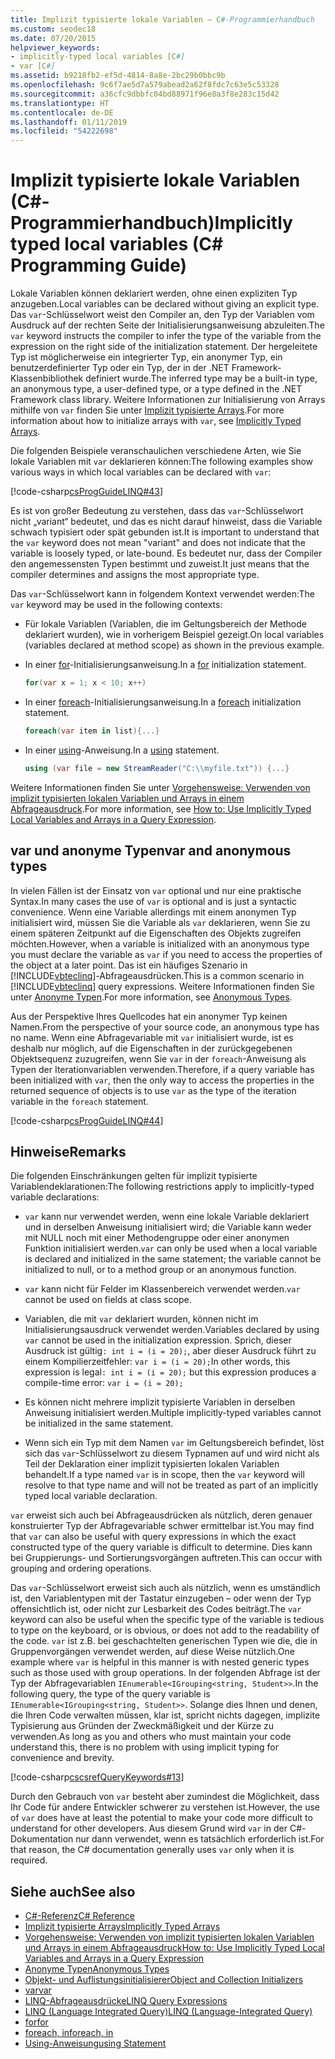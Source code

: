 ```yaml
---
title: Implizit typisierte lokale Variablen – C#-Programmierhandbuch
ms.custom: seodec18
ms.date: 07/20/2015
helpviewer_keywords:
- implicitly-typed local variables [C#]
- var [C#]
ms.assetid: b9218fb2-ef5d-4814-8a8e-2bc29b0bbc9b
ms.openlocfilehash: 9c6f7ae5d7a579abead2a62f8fdc7c63e5c53328
ms.sourcegitcommit: a36cfc9dbbfc04bd88971f96e8a3f8e283c15d42
ms.translationtype: HT
ms.contentlocale: de-DE
ms.lasthandoff: 01/11/2019
ms.locfileid: "54222698"
---
```

# <a name="implicitly-typed-local-variables-c-programming-guide"></a><span data-ttu-id="4d8dd-102">Implizit typisierte lokale Variablen (C#-Programmierhandbuch)</span><span class="sxs-lookup"><span data-stu-id="4d8dd-102">Implicitly typed local variables (C# Programming Guide)</span></span>

<span data-ttu-id="4d8dd-103">Lokale Variablen können deklariert werden, ohne einen expliziten Typ anzugeben.</span><span class="sxs-lookup"><span data-stu-id="4d8dd-103">Local variables can be declared without giving an explicit type.</span></span> <span data-ttu-id="4d8dd-104">Das `var`-Schlüsselwort weist den Compiler an, den Typ der Variablen vom Ausdruck auf der rechten Seite der Initialisierungsanweisung abzuleiten.</span><span class="sxs-lookup"><span data-stu-id="4d8dd-104">The `var` keyword instructs the compiler to infer the type of the variable from the expression on the right side of the initialization statement.</span></span> <span data-ttu-id="4d8dd-105">Der hergeleitete Typ ist möglicherweise ein integrierter Typ, ein anonymer Typ, ein benutzerdefinierter Typ oder ein Typ, der in der .NET Framework-Klassenbibliothek definiert wurde.</span><span class="sxs-lookup"><span data-stu-id="4d8dd-105">The inferred type may be a built-in type, an anonymous type, a user-defined type, or a type defined in the .NET Framework class library.</span></span> <span data-ttu-id="4d8dd-106">Weitere Informationen zur Initialisierung von Arrays mithilfe von `var` finden Sie unter [Implizit typisierte Arrays](../arrays/implicitly-typed-arrays.md).</span><span class="sxs-lookup"><span data-stu-id="4d8dd-106">For more information about how to initialize arrays with `var`, see [Implicitly Typed Arrays](../arrays/implicitly-typed-arrays.md).</span></span>

<span data-ttu-id="4d8dd-107">Die folgenden Beispiele veranschaulichen verschiedene Arten, wie Sie lokale Variablen mit `var` deklarieren können:</span><span class="sxs-lookup"><span data-stu-id="4d8dd-107">The following examples show various ways in which local variables can be declared with `var`:</span></span>

[!code-csharp[csProgGuideLINQ#43](~/samples/snippets/csharp/VS_Snippets_VBCSharp/csProgGuideLINQ/CS/csRef30LangFeatures_2.cs#43)]

<span data-ttu-id="4d8dd-108">Es ist von großer Bedeutung zu verstehen, dass das `var`-Schlüsselwort nicht „variant“ bedeutet, und das es nicht darauf hinweist, dass die Variable schwach typisiert oder spät gebunden ist.</span><span class="sxs-lookup"><span data-stu-id="4d8dd-108">It is important to understand that the `var` keyword does not mean "variant" and does not indicate that the variable is loosely typed, or late-bound.</span></span> <span data-ttu-id="4d8dd-109">Es bedeutet nur, dass der Compiler den angemessensten Typen bestimmt und zuweist.</span><span class="sxs-lookup"><span data-stu-id="4d8dd-109">It just means that the compiler determines and assigns the most appropriate type.</span></span>

<span data-ttu-id="4d8dd-110">Das `var`-Schlüsselwort kann in folgendem Kontext verwendet werden:</span><span class="sxs-lookup"><span data-stu-id="4d8dd-110">The `var` keyword may be used in the following contexts:</span></span>

- <span data-ttu-id="4d8dd-111">Für lokale Variablen (Variablen, die im Geltungsbereich der Methode deklariert wurden), wie in vorherigem Beispiel gezeigt.</span><span class="sxs-lookup"><span data-stu-id="4d8dd-111">On local variables (variables declared at method scope) as shown in the previous example.</span></span>

- <span data-ttu-id="4d8dd-112">In einer [for](../../language-reference/keywords/for.md)-Initialisierungsanweisung.</span><span class="sxs-lookup"><span data-stu-id="4d8dd-112">In a [for](../../language-reference/keywords/for.md) initialization statement.</span></span>

    ```csharp
    for(var x = 1; x < 10; x++)
    ```

- <span data-ttu-id="4d8dd-113">In einer [foreach](../../language-reference/keywords/foreach-in.md)-Initialisierungsanweisung.</span><span class="sxs-lookup"><span data-stu-id="4d8dd-113">In a [foreach](../../language-reference/keywords/foreach-in.md) initialization statement.</span></span>

    ```csharp
    foreach(var item in list){...}
    ```

- <span data-ttu-id="4d8dd-114">In einer [using](../../language-reference/keywords/using-statement.md)-Anweisung.</span><span class="sxs-lookup"><span data-stu-id="4d8dd-114">In a [using](../../language-reference/keywords/using-statement.md) statement.</span></span>

    ```csharp
    using (var file = new StreamReader("C:\\myfile.txt")) {...}
    ```

<span data-ttu-id="4d8dd-115">Weitere Informationen finden Sie unter [Vorgehensweise: Verwenden von implizit typisierten lokalen Variablen und Arrays in einem Abfrageausdruck](how-to-use-implicitly-typed-local-variables-and-arrays-in-a-query-expression.md).</span><span class="sxs-lookup"><span data-stu-id="4d8dd-115">For more information, see [How to: Use Implicitly Typed Local Variables and Arrays in a Query Expression](how-to-use-implicitly-typed-local-variables-and-arrays-in-a-query-expression.md).</span></span>

## <a name="var-and-anonymous-types"></a><span data-ttu-id="4d8dd-116">var und anonyme Typen</span><span class="sxs-lookup"><span data-stu-id="4d8dd-116">var and anonymous types</span></span>

<span data-ttu-id="4d8dd-117">In vielen Fällen ist der Einsatz von `var` optional und nur eine praktische Syntax.</span><span class="sxs-lookup"><span data-stu-id="4d8dd-117">In many cases the use of `var` is optional and is just a syntactic convenience.</span></span> <span data-ttu-id="4d8dd-118">Wenn eine Variable allerdings mit einem anonymen Typ initialisiert wird, müssen Sie die Variable als `var` deklarieren, wenn Sie zu einem späteren Zeitpunkt auf die Eigenschaften des Objekts zugreifen möchten.</span><span class="sxs-lookup"><span data-stu-id="4d8dd-118">However, when a variable is initialized with an anonymous type you must declare the variable as `var` if you need to access the properties of the object at a later point.</span></span> <span data-ttu-id="4d8dd-119">Das ist ein häufiges Szenario in [!INCLUDE[vbteclinq](~/includes/vbteclinq-md.md)]-Abfrageausdrücken.</span><span class="sxs-lookup"><span data-stu-id="4d8dd-119">This is a common scenario in [!INCLUDE[vbteclinq](~/includes/vbteclinq-md.md)] query expressions.</span></span> <span data-ttu-id="4d8dd-120">Weitere Informationen finden Sie unter [Anonyme Typen](anonymous-types.md).</span><span class="sxs-lookup"><span data-stu-id="4d8dd-120">For more information, see [Anonymous Types](anonymous-types.md).</span></span>

<span data-ttu-id="4d8dd-121">Aus der Perspektive Ihres Quellcodes hat ein anonymer Typ keinen Namen.</span><span class="sxs-lookup"><span data-stu-id="4d8dd-121">From the perspective of your source code, an anonymous type has no name.</span></span> <span data-ttu-id="4d8dd-122">Wenn eine Abfragevariable mit `var` initialisiert wurde, ist es deshalb nur möglich, auf die Eigenschaften in der zurückgegebenen Objektsequenz zuzugreifen, wenn Sie `var` in der `foreach`-Anweisung als Typen der Iterationvariablen verwenden.</span><span class="sxs-lookup"><span data-stu-id="4d8dd-122">Therefore, if a query variable has been initialized with `var`, then the only way to access the properties in the returned sequence of objects is to use `var` as the type of the iteration variable in the `foreach` statement.</span></span>

[!code-csharp[csProgGuideLINQ#44](~/samples/snippets/csharp/VS_Snippets_VBCSharp/csProgGuideLINQ/CS/csRef30LangFeatures_2.cs#44)]

## <a name="remarks"></a><span data-ttu-id="4d8dd-123">Hinweise</span><span class="sxs-lookup"><span data-stu-id="4d8dd-123">Remarks</span></span>

<span data-ttu-id="4d8dd-124">Die folgenden Einschränkungen gelten für implizit typisierte Variablendeklarationen:</span><span class="sxs-lookup"><span data-stu-id="4d8dd-124">The following restrictions apply to implicitly-typed variable declarations:</span></span>

- <span data-ttu-id="4d8dd-125">`var` kann nur verwendet werden, wenn eine lokale Variable deklariert und in derselben Anweisung initialisiert wird; die Variable kann weder mit NULL noch mit einer Methodengruppe oder einer anonymen Funktion initialisiert werden.</span><span class="sxs-lookup"><span data-stu-id="4d8dd-125">`var` can only be used when a local variable is declared and initialized in the same statement; the variable cannot be initialized to null, or to a method group or an anonymous function.</span></span>

- <span data-ttu-id="4d8dd-126">`var` kann nicht für Felder im Klassenbereich verwendet werden.</span><span class="sxs-lookup"><span data-stu-id="4d8dd-126">`var` cannot be used on fields at class scope.</span></span>

- <span data-ttu-id="4d8dd-127">Variablen, die mit `var` deklariert wurden, können nicht im Initialisierungsausdruck verwendet werden.</span><span class="sxs-lookup"><span data-stu-id="4d8dd-127">Variables declared by using `var` cannot be used in the initialization expression.</span></span> <span data-ttu-id="4d8dd-128">Sprich, dieser Ausdruck ist gültig`: int i = (i = 20);`, aber dieser Ausdruck führt zu einem Kompilierzeitfehler: `var i = (i = 20);`</span><span class="sxs-lookup"><span data-stu-id="4d8dd-128">In other words, this expression is legal`: int i = (i = 20);` but this expression produces a compile-time error: `var i = (i = 20);`</span></span>

- <span data-ttu-id="4d8dd-129">Es können nicht mehrere implizit typisierte Variablen in derselben Anweisung initialisiert werden.</span><span class="sxs-lookup"><span data-stu-id="4d8dd-129">Multiple implicitly-typed variables cannot be initialized in the same statement.</span></span>

- <span data-ttu-id="4d8dd-130">Wenn sich ein Typ mit dem Namen `var` im Geltungsbereich befindet, löst sich das `var`-Schlüsselwort zu diesem Typnamen auf und wird nicht als Teil der Deklaration einer implizit typisierten lokalen Variablen behandelt.</span><span class="sxs-lookup"><span data-stu-id="4d8dd-130">If a type named `var` is in scope, then the `var` keyword will resolve to that type name and will not be treated as part of an implicitly typed local variable declaration.</span></span>

<span data-ttu-id="4d8dd-131">`var` erweist sich auch bei Abfrageausdrücken als nützlich, deren genauer konstruierter Typ der Abfragevariable schwer ermittelbar ist.</span><span class="sxs-lookup"><span data-stu-id="4d8dd-131">You may find that `var` can also be useful with query expressions in which the exact constructed type of the query variable is difficult to determine.</span></span> <span data-ttu-id="4d8dd-132">Dies kann bei Gruppierungs- und Sortierungsvorgängen auftreten.</span><span class="sxs-lookup"><span data-stu-id="4d8dd-132">This can occur with grouping and ordering operations.</span></span>

<span data-ttu-id="4d8dd-133">Das `var`-Schlüsselwort erweist sich auch als nützlich, wenn es umständlich ist, den Variablentypen mit der Tastatur einzugeben – oder wenn der Typ offensichtlich ist, oder nicht zur Lesbarkeit des Codes beiträgt.</span><span class="sxs-lookup"><span data-stu-id="4d8dd-133">The `var` keyword can also be useful when the specific type of the variable is tedious to type on the keyboard, or is obvious, or does not add to the readability of the code.</span></span> <span data-ttu-id="4d8dd-134">`var` ist z.B. bei geschachtelten generischen Typen wie die, die in Gruppenvorgängen verwendet werden, auf diese Weise nützlich.</span><span class="sxs-lookup"><span data-stu-id="4d8dd-134">One example where `var` is helpful in this manner is with nested generic types such as those used with group operations.</span></span> <span data-ttu-id="4d8dd-135">In der folgenden Abfrage ist der Typ der Abfragevariablen `IEnumerable<IGrouping<string, Student>>`.</span><span class="sxs-lookup"><span data-stu-id="4d8dd-135">In the following query, the type of the query variable is `IEnumerable<IGrouping<string, Student>>`.</span></span> <span data-ttu-id="4d8dd-136">Solange dies Ihnen und denen, die Ihren Code verwalten müssen, klar ist, spricht nichts dagegen, implizite Typisierung aus Gründen der Zweckmäßigkeit und der Kürze zu verwenden.</span><span class="sxs-lookup"><span data-stu-id="4d8dd-136">As long as you and others who must maintain your code understand this, there is no problem with using implicit typing for convenience and brevity.</span></span>

[!code-csharp[cscsrefQueryKeywords#13](~/samples/snippets/csharp/VS_Snippets_VBCSharp/CsCsrefQueryKeywords/CS/Group.cs#13)]

<span data-ttu-id="4d8dd-137">Durch den Gebrauch von `var` besteht aber zumindest die Möglichkeit, dass Ihr Code für andere Entwickler schwerer zu verstehen ist.</span><span class="sxs-lookup"><span data-stu-id="4d8dd-137">However, the use of `var` does have at least the potential to make your code more difficult to understand for other developers.</span></span> <span data-ttu-id="4d8dd-138">Aus diesem Grund wird `var` in der C#-Dokumentation nur dann verwendet, wenn es tatsächlich erforderlich ist.</span><span class="sxs-lookup"><span data-stu-id="4d8dd-138">For that reason, the C# documentation generally uses `var` only when it is required.</span></span>

## <a name="see-also"></a><span data-ttu-id="4d8dd-139">Siehe auch</span><span class="sxs-lookup"><span data-stu-id="4d8dd-139">See also</span></span>

- [<span data-ttu-id="4d8dd-140">C#-Referenz</span><span class="sxs-lookup"><span data-stu-id="4d8dd-140">C# Reference</span></span>](../../language-reference/index.md)
- [<span data-ttu-id="4d8dd-141">Implizit typisierte Arrays</span><span class="sxs-lookup"><span data-stu-id="4d8dd-141">Implicitly Typed Arrays</span></span>](../arrays/implicitly-typed-arrays.md)
- [<span data-ttu-id="4d8dd-142">Vorgehensweise: Verwenden von implizit typisierten lokalen Variablen und Arrays in einem Abfrageausdruck</span><span class="sxs-lookup"><span data-stu-id="4d8dd-142">How to: Use Implicitly Typed Local Variables and Arrays in a Query Expression</span></span>](how-to-use-implicitly-typed-local-variables-and-arrays-in-a-query-expression.md)
- [<span data-ttu-id="4d8dd-143">Anonyme Typen</span><span class="sxs-lookup"><span data-stu-id="4d8dd-143">Anonymous Types</span></span>](anonymous-types.md)
- [<span data-ttu-id="4d8dd-144">Objekt- und Auflistungsinitialisierer</span><span class="sxs-lookup"><span data-stu-id="4d8dd-144">Object and Collection Initializers</span></span>](object-and-collection-initializers.md)
- [<span data-ttu-id="4d8dd-145">var</span><span class="sxs-lookup"><span data-stu-id="4d8dd-145">var</span></span>](../../language-reference/keywords/var.md)
- [<span data-ttu-id="4d8dd-146">LINQ-Abfrageausdrücke</span><span class="sxs-lookup"><span data-stu-id="4d8dd-146">LINQ Query Expressions</span></span>](../linq-query-expressions/index.md)
- [<span data-ttu-id="4d8dd-147">LINQ (Language Integrated Query)</span><span class="sxs-lookup"><span data-stu-id="4d8dd-147">LINQ (Language-Integrated Query)</span></span>](../../linq/index.md)
- [<span data-ttu-id="4d8dd-148">for</span><span class="sxs-lookup"><span data-stu-id="4d8dd-148">for</span></span>](../../language-reference/keywords/for.md)
- [<span data-ttu-id="4d8dd-149">foreach, in</span><span class="sxs-lookup"><span data-stu-id="4d8dd-149">foreach, in</span></span>](../../language-reference/keywords/foreach-in.md)
- [<span data-ttu-id="4d8dd-150">Using-Anweisung</span><span class="sxs-lookup"><span data-stu-id="4d8dd-150">using Statement</span></span>](../../language-reference/keywords/using-statement.md)